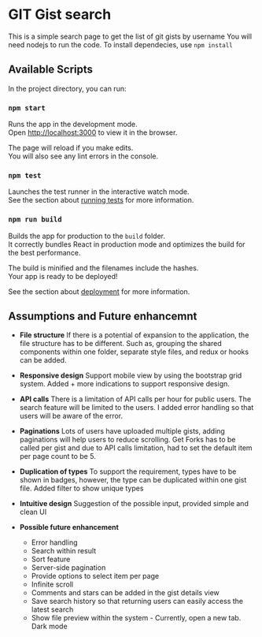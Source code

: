 # GIT Gist search

This is a simple search page to get the list of git gists by username
You will need nodejs to run the code.
To install dependecies, use `npm install`

## Available Scripts

In the project directory, you can run:

### `npm start`

Runs the app in the development mode.<br />
Open [http://localhost:3000](http://localhost:3000) to view it in the browser.

The page will reload if you make edits.<br />
You will also see any lint errors in the console.

### `npm test`

Launches the test runner in the interactive watch mode.<br />
See the section about [running tests](https://facebook.github.io/create-react-app/docs/running-tests) for more information.

### `npm run build`

Builds the app for production to the `build` folder.<br />
It correctly bundles React in production mode and optimizes the build for the best performance.

The build is minified and the filenames include the hashes.<br />
Your app is ready to be deployed!

See the section about [deployment](https://facebook.github.io/create-react-app/docs/deployment) for more information.


## Assumptions and Future enhancemnt

* **File structure**
    If there is a potential of expansion to the application, the file structure has to be different. Such as, grouping the shared components within one folder, separate style files, and redux or hooks can be added.

* **Responsive design**
    Support mobile view by using the bootstrap grid system. Added + more indications to support responsive design.

* **API calls**
    There is a limitation of API calls per hour for public users. The search feature will be limited to the users. I added error handling so that users will be aware of the error.

* **Paginations**
    Lots of users have uploaded multiple gists, adding paginations will help users to reduce scrolling. Get Forks has to be called per gist and due to API calls limitation, had to set the default item per page count to be 5.

* **Duplication of types**
    To support the requirement, types have to be shown in badges, however, the type can be duplicated within one gist file. Added filter to show unique types

* **Intuitive design**
    Suggestion of the possible input, provided simple and clean UI

* **Possible future enhancement**
    * Error handling
    * Search within result
    * Sort feature
    * Server-side pagination
    * Provide options to select item per page
    * Infinite scroll
    * Comments and stars can be added in the gist details view
    * Save search history so that returning users can easily access the latest search
    * Show file preview within the system - Currently, open a new tab. Dark mode